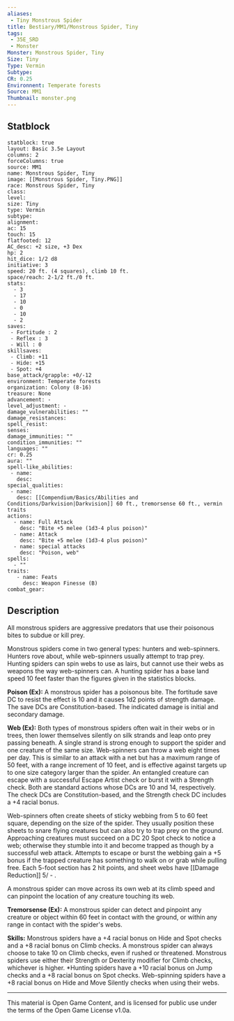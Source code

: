 ```yaml
---
aliases:
 - Tiny Monstrous Spider
title: Bestiary/MM1/Monstrous Spider, Tiny
tags: 
 - 35E_SRD
 - Monster
Monster: Monstrous Spider, Tiny
Size: Tiny
Type: Vermin
Subtype: 
CR: 0.25
Environnent: Temperate forests
Source: MM1
Thumbnail: monster.png
---
```


## Statblock

```statblock
statblock: true
layout: Basic 3.5e Layout
columns: 2
forceColumns: true
source: MM1 
name: Monstrous Spider, Tiny
image: [[Monstrous Spider, Tiny.PNG]]
race: Monstrous Spider, Tiny
class: 
level: 
size: Tiny
type: Vermin
subtype: 
alignment: 
ac: 15
touch: 15
flatfooted: 12
AC_desc: +2 size, +3 Dex
hp: 2
hit_dice: 1/2 d8
initiative: 3
speed: 20 ft. (4 squares), climb 10 ft.
space/reach: 2-1/2 ft./0 ft.
stats:
  - 3
  - 17
  - 10
  - 0
  - 10
  - 2
saves:
 - Fortitude : 2
 - Reflex : 3
 - Will : 0
skillsaves:
 - Climb: +11
 - Hide: +15
 - Spot: +4
base_attack/grapple: +0/-12
environment: Temperate forests
organization: Colony (8-16)
treasure: None
advancement: -
level_adjustment: -
damage_vulnerabilities: ""
damage_resistances: 
spell_resist: 
senses: 
damage_immunities: ""
condition_immunities: ""
languages: ""
cr: 0.25
aura: ""
spell-like_abilities:
 - name: 
   desc: 
special_qualities:
 - name:
   desc: [[Compendium/Basics/Abilities and Conditions/Darkvision|Darkvision]] 60 ft., tremorsense 60 ft., vermin traits
actions:
  - name: Full Attack
    desc: "Bite +5 melee (1d3-4 plus poison)"
  - name: Attack
    desc: "Bite +5 melee (1d3-4 plus poison)"
  - name: special attacks
    desc: "Poison, web"
spells:
  - ""
traits:
   - name: Feats
     desc: Weapon Finesse (B)
combat_gear:  
```

## Description



All monstrous spiders are aggressive predators that use their poisonous bites to subdue or kill prey.

Monstrous spiders come in two general types: hunters and web-spinners. Hunters rove about, while web-spinners usually attempt to trap prey. Hunting spiders can spin webs to use as lairs, but cannot use their webs as weapons the way web-spinners can. A hunting spider has a base land speed 10 feet faster than the figures given in the statistics blocks.


**Poison (Ex):** A monstrous spider has a poisonous bite. The fortitude save DC to resist the effect is 10 and it causes 1d2 points of strength damage. The save DCs are Constitution-based. The indicated damage is initial and secondary damage.


**Web (Ex):** Both types of monstrous spiders often wait in their webs or in trees, then lower themselves silently on silk strands and leap onto prey passing beneath. A single strand is strong enough to support the spider and one creature of the same size. Web-spinners can throw a web eight times per day. This is similar to an attack with a net but has a maximum range of 50 feet, with a range increment of 10 feet, and is effective against targets up to one size category larger than the spider. An entangled creature can escape with a successful Escape Artist check or burst it with a Strength check. Both are standard actions whose DCs are 10 and 14, respectively. The check DCs are Constitution-based, and the Strength check DC includes a +4 racial bonus.

Web-spinners often create sheets of sticky webbing from 5 to 60 feet square, depending on the size of the spider. They usually position these sheets to snare flying creatures but can also try to trap prey on the ground. Approaching creatures must succeed on a DC 20 Spot check to notice a web; otherwise they stumble into it and become trapped as though by a successful web attack. Attempts to escape or burst the webbing gain a +5 bonus if the trapped creature has something to walk on or grab while pulling free. Each 5-foot section has 2 hit points, and sheet webs have [[Damage Reduction]] 5/ - .

A monstrous spider can move across its own web at its climb speed and can pinpoint the location of any creature touching its web.


**Tremorsense (Ex):** A monstrous spider can detect and pinpoint any creature or object within 60 feet in contact with the ground, or within any range in contact with the spider's webs.


**Skills:** Monstrous spiders have a +4 racial bonus on Hide and Spot checks and a +8 racial bonus on Climb checks. A monstrous spider can always choose to take 10 on Climb checks, even if rushed or threatened. Monstrous spiders use either their Strength or Dexterity modifier for Climb checks, whichever is higher. *Hunting spiders have a +10 racial bonus on Jump checks and a +8 racial bonus on Spot checks. Web-spinning spiders have a +8 racial bonus on Hide and Move Silently checks when using their webs.

---

This material is Open Game Content, and is licensed for public use under the terms of the Open Game License v1.0a.
